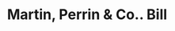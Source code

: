 ---
doi: 10.7916/D8HH7X31
date_other: '1880'
date_other_textual: 1880-1889
form: printed ephemera
genre:
- Invoices
name:
- Martin, Perrin & Co.
object_in_context_url: https://biggert.cul.columbia.edu/items/view/ave_biggert_00692
subject_hierarchical_geographic:
- Kansas City, Missouri, United States
subject_name:
- Martin, Perrin & Co.
title: Martin, Perrin & Co.. Bill
sort_title: Martin, Perrin & Co.. Bill
call_number: ave_biggert_00692
coordinates:
- 39.099722222222226,-94.57833333333333
pid: ave_biggert_00692
identifiers: ave_biggert_00692
canvas_id: ldpd:395964
permalink: "/items/ave_biggert_00692/"
layout: iiif-image-page
---